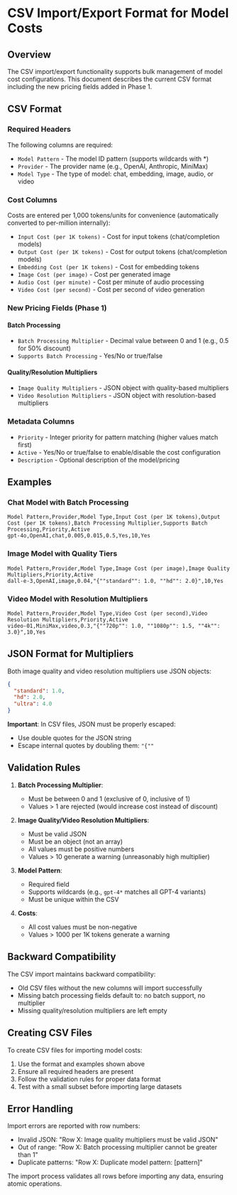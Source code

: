 # CSV Import/Export Format for Model Costs

## Overview

The CSV import/export functionality supports bulk management of model cost configurations. This document describes the current CSV format including the new pricing fields added in Phase 1.

## CSV Format

### Required Headers

The following columns are required:
- `Model Pattern` - The model ID pattern (supports wildcards with *)
- `Provider` - The provider name (e.g., OpenAI, Anthropic, MiniMax)
- `Model Type` - The type of model: chat, embedding, image, audio, or video

### Cost Columns

Costs are entered per 1,000 tokens/units for convenience (automatically converted to per-million internally):
- `Input Cost (per 1K tokens)` - Cost for input tokens (chat/completion models)
- `Output Cost (per 1K tokens)` - Cost for output tokens (chat/completion models)
- `Embedding Cost (per 1K tokens)` - Cost for embedding tokens
- `Image Cost (per image)` - Cost per generated image
- `Audio Cost (per minute)` - Cost per minute of audio processing
- `Video Cost (per second)` - Cost per second of video generation

### New Pricing Fields (Phase 1)

#### Batch Processing
- `Batch Processing Multiplier` - Decimal value between 0 and 1 (e.g., 0.5 for 50% discount)
- `Supports Batch Processing` - Yes/No or true/false

#### Quality/Resolution Multipliers
- `Image Quality Multipliers` - JSON object with quality-based multipliers
- `Video Resolution Multipliers` - JSON object with resolution-based multipliers

### Metadata Columns
- `Priority` - Integer priority for pattern matching (higher values match first)
- `Active` - Yes/No or true/false to enable/disable the cost configuration
- `Description` - Optional description of the model/pricing

## Examples

### Chat Model with Batch Processing
```csv
Model Pattern,Provider,Model Type,Input Cost (per 1K tokens),Output Cost (per 1K tokens),Batch Processing Multiplier,Supports Batch Processing,Priority,Active
gpt-4o,OpenAI,chat,0.005,0.015,0.5,Yes,10,Yes
```

### Image Model with Quality Tiers
```csv
Model Pattern,Provider,Model Type,Image Cost (per image),Image Quality Multipliers,Priority,Active
dall-e-3,OpenAI,image,0.04,"{""standard"": 1.0, ""hd"": 2.0}",10,Yes
```

### Video Model with Resolution Multipliers
```csv
Model Pattern,Provider,Model Type,Video Cost (per second),Video Resolution Multipliers,Priority,Active
video-01,MiniMax,video,0.3,"{""720p"": 1.0, ""1080p"": 1.5, ""4k"": 3.0}",10,Yes
```

## JSON Format for Multipliers

Both image quality and video resolution multipliers use JSON objects:

```json
{
  "standard": 1.0,
  "hd": 2.0,
  "ultra": 4.0
}
```

**Important**: In CSV files, JSON must be properly escaped:
- Use double quotes for the JSON string
- Escape internal quotes by doubling them: `"{""`

## Validation Rules

1. **Batch Processing Multiplier**:
   - Must be between 0 and 1 (exclusive of 0, inclusive of 1)
   - Values > 1 are rejected (would increase cost instead of discount)

2. **Image Quality/Video Resolution Multipliers**:
   - Must be valid JSON
   - Must be an object (not an array)
   - All values must be positive numbers
   - Values > 10 generate a warning (unreasonably high multiplier)

3. **Model Pattern**:
   - Required field
   - Supports wildcards (e.g., `gpt-4*` matches all GPT-4 variants)
   - Must be unique within the CSV

4. **Costs**:
   - All cost values must be non-negative
   - Values > 1000 per 1K tokens generate a warning

## Backward Compatibility

The CSV import maintains backward compatibility:
- Old CSV files without the new columns will import successfully
- Missing batch processing fields default to: no batch support, no multiplier
- Missing quality/resolution multipliers are left empty

## Creating CSV Files

To create CSV files for importing model costs:

1. Use the format and examples shown above
2. Ensure all required headers are present
3. Follow the validation rules for proper data format
4. Test with a small subset before importing large datasets

## Error Handling

Import errors are reported with row numbers:
- Invalid JSON: "Row X: Image quality multipliers must be valid JSON"
- Out of range: "Row X: Batch processing multiplier cannot be greater than 1"
- Duplicate patterns: "Row X: Duplicate model pattern: [pattern]"

The import process validates all rows before importing any data, ensuring atomic operations.